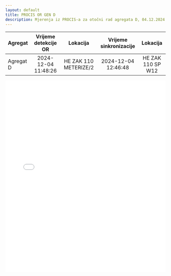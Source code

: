 ```yaml
---
layout: default
title: PROCIS OR GEN D
description: Mjerenja iz PROCIS-a za otočni rad agregata D, 04.12.2024. u HE Zakučac
---
```


| Agregat | Vrijeme detekcije OR |  Lokacija             | Vrijeme sinkronizacije | Lokacija          |
| :------ | :------------------: | :------------------:  | :---------------------:|:-----------------:|
|Agregat D| 2024-12-04 11:48:26  | HE ZAK 110 METERIZE/2 | 2024-12-04 12:46:48    | HE ZAK 110 SP W12 |


<div class="wide-graph">
    <iframe src="{{ site.baseurl }}/ket-or/procis-or-gen-D.html" width="100%" height="600px" frameborder="0"></iframe>
</div>